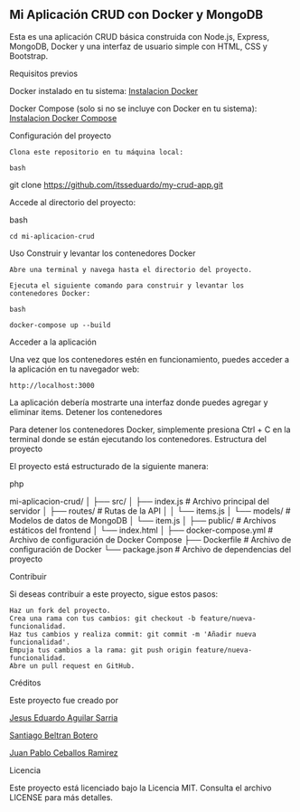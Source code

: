 ## Mi Aplicación CRUD con Docker y MongoDB ##

Esta es una aplicación CRUD básica construida con Node.js, Express, MongoDB, Docker y una interfaz de usuario simple con HTML, CSS y Bootstrap.

Requisitos previos
   
Docker instalado en tu sistema: [Instalacion Docker](https://www.digitalocean.com/community/tutorials/how-to-install-and-use-docker-on-ubuntu-20-04-es)

Docker Compose (solo si no se incluye con Docker en tu sistema):[ Instalacion Docker Compose](https://www.digitalocean.com/community/tutorials/how-to-install-and-use-docker-compose-on-ubuntu-20-04-es)

    
Configuración del proyecto

    Clona este repositorio en tu máquina local:

    bash

git clone https://github.com/itsseduardo/my-crud-app.git

Accede al directorio del proyecto:

bash

    cd mi-aplicacion-crud

Uso
Construir y levantar los contenedores Docker

    Abre una terminal y navega hasta el directorio del proyecto.

    Ejecuta el siguiente comando para construir y levantar los contenedores Docker:

    bash

    docker-compose up --build

Acceder a la aplicación

Una vez que los contenedores estén en funcionamiento, puedes acceder a la aplicación en tu navegador web:

    http://localhost:3000

La aplicación debería mostrarte una interfaz donde puedes agregar y eliminar items.
Detener los contenedores

Para detener los contenedores Docker, simplemente presiona Ctrl + C en la terminal donde se están ejecutando los contenedores.
Estructura del proyecto

El proyecto está estructurado de la siguiente manera:

php

mi-aplicacion-crud/
│
├── src/
│   ├── index.js        # Archivo principal del servidor
│   ├── routes/         # Rutas de la API
│   │   └── items.js
│   └── models/         # Modelos de datos de MongoDB
│       └── item.js
│
├── public/             # Archivos estáticos del frontend
│   └── index.html
│
├── docker-compose.yml  # Archivo de configuración de Docker Compose
├── Dockerfile          # Archivo de configuración de Docker
└── package.json        # Archivo de dependencias del proyecto

Contribuir

Si deseas contribuir a este proyecto, sigue estos pasos:

    Haz un fork del proyecto.
    Crea una rama con tus cambios: git checkout -b feature/nueva-funcionalidad.
    Haz tus cambios y realiza commit: git commit -m 'Añadir nueva funcionalidad'.
    Empuja tus cambios a la rama: git push origin feature/nueva-funcionalidad.
    Abre un pull request en GitHub.

Créditos

Este proyecto fue creado por 

[Jesus Eduardo Aguilar Sarria](https://github.com/itsseduardo)

[Santiago Beltran Botero](https://github.com/Santibeltranb)

[Juan Pablo Ceballos Ramirez](https://github.com/JuanCeballos2)

Licencia

Este proyecto está licenciado bajo la Licencia MIT. Consulta el archivo LICENSE para más detalles.

